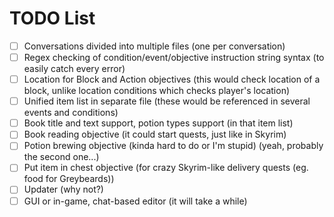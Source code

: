 # TODO List

* [ ] Conversations divided into multiple files (one per conversation)
* [ ] Regex checking of condition/event/objective instruction string syntax (to easily catch every error)
* [ ] Location for Block and Action objectives (this would check location of a block, unlike location conditions which checks player's location)
* [ ] Unified item list in separate file (these would be referenced in several events and conditions)
* [ ] Book title and text support, potion types support (in that item list)
* [ ] Book reading objective (it could start quests, just like in Skyrim)
* [ ] Potion brewing objective (kinda hard to do or I'm stupid) (yeah, probably the second one...)
* [ ] Put item in chest objective (for crazy Skyrim-like delivery quests (eg. food for Greybeards))
* [ ] Updater (why not?)
* [ ] GUI or in-game, chat-based editor (it will take a while)
